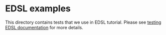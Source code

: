 # EDSL examples

This directory contains tests that we use in EDSL tutorial.
Please see [testing EDSL documentation](/docs/testingEDSL.md) for more details.
